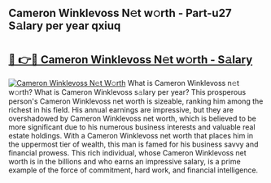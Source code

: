 ## Cameron Winklevoss N𝚎t w𝚘rth - Part-u27 S𝚊lary per year qxiuq

# <h2><a href="http://gc0ken.nevu.top/?p=Cameron+Winklevoss">🔗 👉🔴 Cameron Winklevoss N𝚎t w𝚘rth - S𝚊lary</a></h2>

[![Cameron Winklevoss N𝚎t W𝚘rth](https://i.imgur.com/Oavwk0R.jpeg)](http://gc0ken.nevu.top/?p=Cameron+Winklevoss)
What is Cameron Winklevoss n𝚎t w𝚘rth? What is Cameron Winklevoss s𝚊lary per year?
This prosperous person's Cameron Winklevoss net worth is sizeable, ranking him among the richest in his field. His annual earnings are impressive, but they are overshadowed by Cameron Winklevoss net worth, which is believed to be more significant due to his numerous business interests and valuable real estate holdings. With a Cameron Winklevoss net worth that places him in the uppermost tier of wealth, this man is famed for his business savvy and financial prowess. This rich individual, whose Cameron Winklevoss net worth is in the billions and who earns an impressive salary, is a prime example of the force of commitment, hard work, and financial intelligence.

